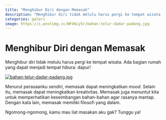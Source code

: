 ```yaml
---
title: "Menghibur Diri dengan Memasak"
description: "Menghibur diri tidak melulu harus pergi ke tempat wisata. Ada bagian rumah yang dapat menjadi tempat hibura: dapur!"
categories: galeri
image: https://i.postimg.cc/WFdkLy5r/bahan-telur-dadar-padang.jpg
---
```

# Menghibur Diri dengan Memasak

Menghibur diri tidak melulu harus pergi ke tempat wisata. Ada bagian rumah yang dapat menjadi tempat hibura: dapur!

[![bahan-telur-dadar-padang.jpg](https://i.postimg.cc/C1NHDTDv/bahan-telur-dadar-padang.jpg)](https://postimg.cc/WFdkLy5r)

Menurut perasaanku sendiri, memasak dapat meningkatkan _mood_. Selain itu, memasak dapat meningkatkan kreativitas. Memasak juga menuntut kita untuk memperhatikan keseimbangan bahan-bahan agar rasanya mantap. Dengan kata lain, memasak memiliki filosofi yang dalam.

Ngomong-ngomong, kamu mau liat masakan aku gak? Tunggu ya!
